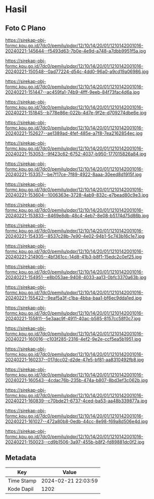 # Hasil

## Foto C Plano

https://sirekap-obj-formc.kpu.go.id/7dc0/pemilu/pdpr/12/10/14/20/01/1210142001016-20240221-145644--f5493d63-7b0e-4e9d-a748-a7dbb9951f5a.jpg

https://sirekap-obj-formc.kpu.go.id/7dc0/pemilu/pdpr/12/10/14/20/01/1210142001016-20240221-150548--0ad77224-d54c-4dd0-96a0-a9cd19a06986.jpg

https://sirekap-obj-formc.kpu.go.id/7dc0/pemilu/pdpr/12/10/14/20/01/1210142001016-20240221-151447--ac459fa1-74b9-4fff-9eeb-84f73fac4d6a.jpg

https://sirekap-obj-formc.kpu.go.id/7dc0/pemilu/pdpr/12/10/14/20/01/1210142001016-20240221-151845--b778e86e-022b-4d7e-9f2e-d709274dbe6e.jpg

https://sirekap-obj-formc.kpu.go.id/7dc0/pemilu/pdpr/12/10/14/20/01/1210142001016-20240221-152627--ae1389ad-4fef-485e-a7f8-7ea2162854ec.jpg

https://sirekap-obj-formc.kpu.go.id/7dc0/pemilu/pdpr/12/10/14/20/01/1210142001016-20240221-153053--9f423c62-6752-4037-b950-177015826a84.jpg

https://sirekap-obj-formc.kpu.go.id/7dc0/pemilu/pdpr/12/10/14/20/01/1210142001016-20240221-153357--be7f17ce-7f89-4922-8aaa-30eed8d1915f.jpg

https://sirekap-obj-formc.kpu.go.id/7dc0/pemilu/pdpr/12/10/14/20/01/1210142001016-20240221-153604--1006363e-3728-4ab9-832c-e7bead80c9e3.jpg

https://sirekap-obj-formc.kpu.go.id/7dc0/pemilu/pdpr/12/10/14/20/01/1210142001016-20240221-153833--8469e8db-48c4-4eb7-8e08-b5174d75d86b.jpg

https://sirekap-obj-formc.kpu.go.id/7dc0/pemilu/pdpr/12/10/14/20/01/1210142001016-20240221-154335--8537c28b-7e90-4e02-94b1-5c743b16c1e7.jpg

https://sirekap-obj-formc.kpu.go.id/7dc0/pemilu/pdpr/12/10/14/20/01/1210142001016-20240221-214905--4bf361cc-14d8-41b3-b8f1-15edc2c0ef25.jpg

https://sirekap-obj-formc.kpu.go.id/7dc0/pemilu/pdpr/12/10/14/20/01/1210142001016-20240221-154951--e8b053ae-9408-4033-aa13-0bfc3370a63b.jpg

https://sirekap-obj-formc.kpu.go.id/7dc0/pemilu/pdpr/12/10/14/20/01/1210142001016-20240221-155422--9eaf5a3f-c1ba-4bba-baa1-bf6ec9dda1ed.jpg

https://sirekap-obj-formc.kpu.go.id/7dc0/pemilu/pdpr/12/10/14/20/01/1210142001016-20240221-155811--5e3aac9f-4911-40ac-b585-8157cc58f0c7.jpg

https://sirekap-obj-formc.kpu.go.id/7dc0/pemilu/pdpr/12/10/14/20/01/1210142001016-20240221-160016--c103f285-2316-4ef2-9e2e-ccf5ea5b1951.jpg

https://sirekap-obj-formc.kpu.go.id/7dc0/pemilu/pdpr/12/10/14/20/01/1210142001016-20240221-160237--017dcc02-d2de-47e5-bf81-aa8310492fb8.jpg

https://sirekap-obj-formc.kpu.go.id/7dc0/pemilu/pdpr/12/10/14/20/01/1210142001016-20240221-160543--4cdac76b-235b-474a-b807-8bd3ef3c062b.jpg

https://sirekap-obj-formc.kpu.go.id/7dc0/pemilu/pdpr/12/10/14/20/01/1210142001016-20240221-160839--c70bde21-6737-4ced-ba53-aa48b339877a.jpg

https://sirekap-obj-formc.kpu.go.id/7dc0/pemilu/pdpr/12/10/14/20/01/1210142001016-20240221-161027--472a80b8-0edb-44cc-8e98-f69a8d506e4d.jpg

https://sirekap-obj-formc.kpu.go.id/7dc0/pemilu/pdpr/12/10/14/20/01/1210142001016-20240221-150023--cd9b1506-3a97-455b-b8f2-fd89881dc0f2.jpg


## Metadata

| Key        | Value               |
| ---------- | ------------------- |
| Time Stamp | 2024-02-21 22:03:59 |
| Kode Dapil | 1202                |



